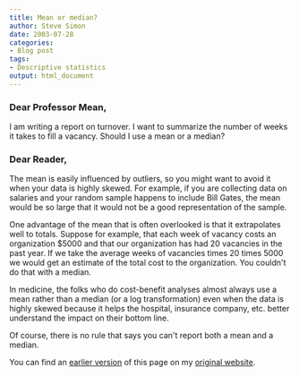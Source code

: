 ```yaml
---
title: Mean or median?
author: Steve Simon
date: 2003-07-28
categories:
- Blog post
tags:
- Descriptive statistics
output: html_document
---
```


### Dear Professor Mean,

I am writing a report on turnover. I want to summarize the number of weeks it takes to fill a vacancy. Should I use a mean or a median?

<!---More--->

### Dear Reader,

The mean is easily influenced by outliers, so you might want to avoid it when your data is highly skewed. For example, if you are collecting data on salaries and your random sample happens to include Bill Gates, the mean would be so large that it would not be a good representation of the sample.

One advantage of the mean that is often overlooked is that it extrapolates well to totals. Suppose for example, that each week of vacancy costs an organization $5000 and that our organization has had 20 vacancies in the past year. If we take the average weeks of vacancies times 20 times 5000 we would get an estimate of the total cost to the organization. You couldn't do that with a median.

In medicine, the folks who do cost-benefit analyses almost always use a mean rather than a median (or a log transformation) even when the data is highly skewed because it helps the hospital, insurance company, etc. better understand the impact on their bottom line.

Of course, there is no rule that says you can't report both a mean and a median.

You can find an [earlier version][sim1] of this page on my [original website][sim2].

[sim1]: http://www.pmean.com/03/meanormedian.html
[sim2]: http://www.pmean.com/original_site.html

